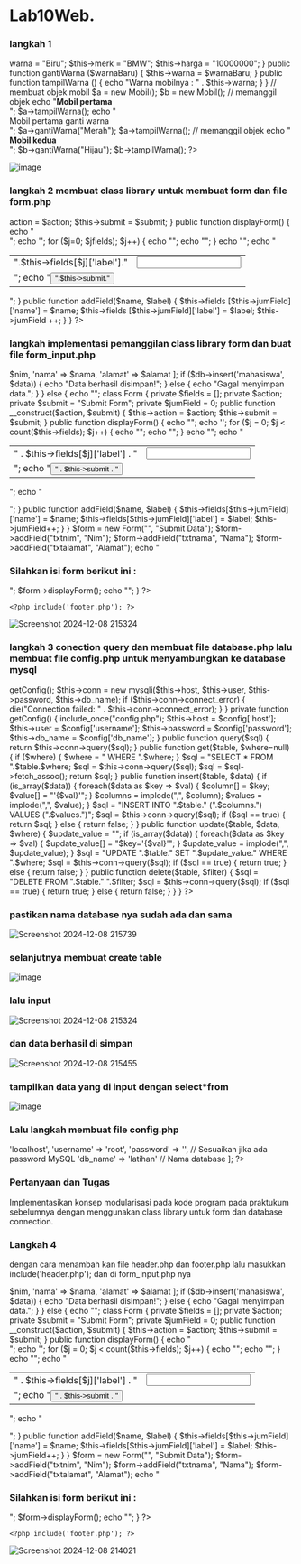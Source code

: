 # Lab10Web.
### langkah 1


<?php
/**
* Program sederhana pendefinisian class dan pemanggilan class.
**/
class Mobil
{
private $warna;
private $merk;
private $harga;
public function __construct()
{
$this->warna = "Biru";
$this->merk = "BMW";
$this->harga = "10000000";
}
public function gantiWarna ($warnaBaru)
{
$this->warna = $warnaBaru;
}
public function tampilWarna ()
{
echo "Warna mobilnya : " . $this->warna;
}
}
// membuat objek mobil
$a = new Mobil();
$b = new Mobil();
// memanggil objek
echo "<b>Mobil pertama</b><br>";
$a->tampilWarna();
echo "<br>Mobil pertama ganti warna<br>";
$a->gantiWarna("Merah");

$a->tampilWarna();
// memanggil objek
echo "<br><b>Mobil kedua</b><br>";
$b->gantiWarna("Hijau");
$b->tampilWarna();
?>

![image](https://github.com/user-attachments/assets/e12ac9d1-69d2-49d4-bf23-3cd318a3419c)

### langkah 2 membuat class library untuk membuat form dan file form.php

<?php
      /**
      * Nama Class: Form
      * Deskripsi: CLass untuk membuat form inputan text sederhan
      **/
      class Form
      {
      private $fields = array();
      private $action;
      private $submit = "Submit Form";
      private $jumField = 0;
      public function __construct($action, $submit)
      {
      $this->action = $action;
      $this->submit = $submit;
      }
      public function displayForm()
      {
      echo "<form action='".$this->action."' method='POST'>";
      echo '<table width="100%" border="0">';
      for ($j=0; $j<count($this->fields); $j++) {
      echo "<tr><td
      align='right'>".$this->fields[$j]['label']."</td>";
      echo "<td><input type='text'
      name='".$this->fields[$j]['name']."'></td></tr>";
      }
      echo "<tr><td colspan='2'>";
      echo "<input type='submit' value='".$this->submit."'></td></tr>";
      echo "</table>";
      }
      public function addField($name, $label)
      {
      $this->fields [$this->jumField]['name'] = $name;
      $this->fields [$this->jumField]['label'] = $label;
      $this->jumField ++;
      }
      }
      ?>

   ### langkah implementasi pemanggilan class library form dan buat file form_input.php


   <?php
    // Menghubungkan dengan file database.php
    include "database.php";
    include "header.php";
    
    if ($_SERVER['REQUEST_METHOD'] === 'POST') {
        $nim = $_POST['txtnim'];
        $nama = $_POST['txtnama'];
        $alamat = $_POST['txtalamat'];
        $db = new Database();
        $data = [
            'nim' => $nim,
            'nama' => $nama,
            'alamat' => $alamat
        ];
    
        if ($db->insert('mahasiswa', $data)) {
            echo "Data berhasil disimpan!";
        } else {
            echo "Gagal menyimpan data.";
        }
    } else {
        echo "<html><head><title>Mahasiswa</title></head><body>";
    
        class Form
        {
            private $fields = [];
            private $action;
            private $submit = "Submit Form";
            private $jumField = 0;
    
            public function __construct($action, $submit)
            {
                $this->action = $action;
                $this->submit = $submit;
            }
    
            public function displayForm()
            {
                echo "<form action='" . $this->action . "' method='POST'>";
                echo '<table width="100%" border="0">';
                for ($j = 0; $j < count($this->fields); $j++) {
                    echo "<tr><td align='right'>" . $this->fields[$j]['label'] . "</td>";
                    echo "<td><input type='text' name='" . $this->fields[$j]['name'] . "'></td></tr>";
                }
                echo "<tr><td colspan='2'>";
                echo "<input type='submit' value='" . $this->submit . "'></td></tr>";
                echo "</table>";
                echo "</form>";
            }
            public function addField($name, $label)
            {
                $this->fields[$this->jumField]['name'] = $name;
                $this->fields[$this->jumField]['label'] = $label;
                $this->jumField++;
            }
        }
        $form = new Form("", "Submit Data");
        $form->addField("txtnim", "Nim");
        $form->addField("txtnama", "Nama");
        $form->addField("txtalamat", "Alamat");
    
        echo "<h3>Silahkan isi form berikut ini :</h3>";
        $form->displayForm();
        echo "</body></html>";
    }
    ?>
    <?php include('footer.php'); ?>


  ![Screenshot 2024-12-08 215324](https://github.com/user-attachments/assets/64418564-f35d-46f9-91e8-1275a9d9fbc0)

### langkah 3 conection query dan membuat file database.php lalu membuat file config.php untuk menyambungkan ke database mysql

<?php
      class Database {
      protected $host;
      protected $user;
      protected $password;
      protected $db_name;
      protected $conn;
      public function __construct() {
      $this->getConfig();
      $this->conn = new mysqli($this->host, $this->user, $this->password,
      $this->db_name);
      if ($this->conn->connect_error) {
      die("Connection failed: " . $this->conn->connect_error);
      }
      }
      private function getConfig() {
      include_once("config.php");
      $this->host = $config['host'];
      $this->user = $config['username'];
      $this->password = $config['password'];
      
      $this->db_name = $config['db_name'];
      }
      public function query($sql) {
      return $this->conn->query($sql);
      }
      public function get($table, $where=null) {
      if ($where) {
      $where = " WHERE ".$where;
      }
      $sql = "SELECT * FROM ".$table.$where;
      $sql = $this->conn->query($sql);
      $sql = $sql->fetch_assoc();
      return $sql;
      }
      public function insert($table, $data) {
      if (is_array($data)) {
      foreach($data as $key => $val) {
      $column[] = $key;
      $value[] = "'{$val}'";
      }
      $columns = implode(",", $column);
      $values = implode(",", $value);
      }
      $sql = "INSERT INTO ".$table." (".$columns.") VALUES (".$values.")";
      $sql = $this->conn->query($sql);
      if ($sql == true) {
      return $sql;
      } else {
      return false;
      }
      }
      public function update($table, $data, $where) {
      $update_value = "";
      if (is_array($data)) {
      foreach($data as $key => $val) {
      $update_value[] = "$key='{$val}'";
      }
      $update_value = implode(",", $update_value);
      }
      $sql = "UPDATE ".$table." SET ".$update_value." WHERE ".$where;
      $sql = $this->conn->query($sql);
      if ($sql == true) {
      return true;
      } else {
      
      return false;
      }
      }
      public function delete($table, $filter) {
      $sql = "DELETE FROM ".$table." ".$filter;
      $sql = $this->conn->query($sql);
      if ($sql == true) {
      return true;
      } else {
      return false;
      }
      }
      }
      ?>


 ### pastikan nama database nya sudah ada dan sama

 ![Screenshot 2024-12-08 215739](https://github.com/user-attachments/assets/0ec9d515-d6a3-4945-8ed5-321389bcd1f6)

 ### selanjutnya membuat create table

 ![image](https://github.com/user-attachments/assets/4e57b740-75ff-4215-8f6f-f9f0003d1385)


### lalu input

![Screenshot 2024-12-08 215324](https://github.com/user-attachments/assets/97562bc5-2753-4d68-8f29-c737c38af8e8)

### dan data berhasil di simpan 

![Screenshot 2024-12-08 215455](https://github.com/user-attachments/assets/b7999bf4-9fa6-43a1-b68b-953958698451)

### tampilkan data yang di input dengan select*from

![image](https://github.com/user-attachments/assets/10ebc4e3-4dba-4bc5-b541-f34f166751a0)

### Lalu langkah membuat file config.php

<?php
$config = [
    'host' => 'localhost',
    'username' => 'root',
    'password' => '', // Sesuaikan jika ada password MySQL
    'db_name' => 'latihan' // Nama database
];
?>

### Pertanyaan dan Tugas
Implementasikan konsep modularisasi pada kode program pada praktukum sebelumnya
dengan menggunakan class library untuk form dan database connection.

### Langkah 4
dengan cara menambah kan file header.php dan footer.php lalu masukkan include('header.php'); dan di form_input.php nya

<?php
    // Menghubungkan dengan file database.php
    include "database.php";
    include "header.php";
    
    if ($_SERVER['REQUEST_METHOD'] === 'POST') {
        $nim = $_POST['txtnim'];
        $nama = $_POST['txtnama'];
        $alamat = $_POST['txtalamat'];
        $db = new Database();
        $data = [
            'nim' => $nim,
            'nama' => $nama,
            'alamat' => $alamat
        ];
    
        if ($db->insert('mahasiswa', $data)) {
            echo "Data berhasil disimpan!";
        } else {
            echo "Gagal menyimpan data.";
        }
    } else {
        echo "<html><head><title>Mahasiswa</title></head><body>";
    
        class Form
        {
            private $fields = [];
            private $action;
            private $submit = "Submit Form";
            private $jumField = 0;
    
            public function __construct($action, $submit)
            {
                $this->action = $action;
                $this->submit = $submit;
            }
    
            public function displayForm()
            {
                echo "<form action='" . $this->action . "' method='POST'>";
                echo '<table width="100%" border="0">';
                for ($j = 0; $j < count($this->fields); $j++) {
                    echo "<tr><td align='right'>" . $this->fields[$j]['label'] . "</td>";
                    echo "<td><input type='text' name='" . $this->fields[$j]['name'] . "'></td></tr>";
                }
                echo "<tr><td colspan='2'>";
                echo "<input type='submit' value='" . $this->submit . "'></td></tr>";
                echo "</table>";
                echo "</form>";
            }
            public function addField($name, $label)
            {
                $this->fields[$this->jumField]['name'] = $name;
                $this->fields[$this->jumField]['label'] = $label;
                $this->jumField++;
            }
        }
        $form = new Form("", "Submit Data");
        $form->addField("txtnim", "Nim");
        $form->addField("txtnama", "Nama");
        $form->addField("txtalamat", "Alamat");
    
        echo "<h3>Silahkan isi form berikut ini :</h3>";
        $form->displayForm();
        echo "</body></html>";
    }
    ?>
    <?php include('footer.php'); ?>

    
![Screenshot 2024-12-08 214021](https://github.com/user-attachments/assets/2de45722-6e82-460f-a904-a0dd148fb237)
